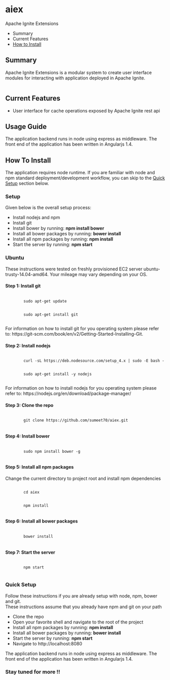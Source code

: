 # aiex
Apache Ignite Extensions

<ul>
    <li>Summary</li>
    <li>Current Features</li>
    <li><a href="#hti">How to Install</a></li>
</ul>



<h2> Summary </h2>

Apache Ignite Extensions is a modular system to create user interface modules for interacting with application deployed
in Apache Ignite.

<img href="docs/img/aiex.jpg" />

<h2> Current Features</h2>
<ul>
    <li>User interface for cache operations exposed by Apache Ignite rest api</li>
</ul>

<h2> Usage Guide</h2>
The application backend runs in node using express as middleware.
The front end of the application has been written in Angularjs 1.4.

<h2><a name="hti"></a> How To Install</h2>

The application requires node runtime. If you are familiar with node and npm standard deployment/development workflow,
you can skip to the <a href="#qs">Quick Setup</a> section below.

<h3>Setup</h3>
Given below is the overall setup process:

<ul>
    <li>Install nodejs and npm</li>
    <li>Install git</li>
    <li>Install bower by running: <b>npm install bower</b></li>
    <li>Install all bower packages by running: <b>bower install</b></li>
    <li>Install all npm packages by running: <b>npm install</b></li>
    <li>Start the server by running: <b>npm start</b></li>
</ul>

<h3>Ubuntu</h3>
<p>
    These instructions were tested on freshly provisioned EC2 server ubuntu-trusty-14.04-amd64. Your mileage may vary depending on your OS.
</p>

<h4>Step 1: Install git</h4>
<p>
    <code>
        sudo apt-get update
    </code> <br/>
    <code>
        sudo apt-get install git
    </code>
</p>
<p>
    For information on how to install git for you operating system please refer to:
    https://git-scm.com/book/en/v2/Getting-Started-Installing-Git.
</p>


<h4>Step 2: Install nodejs</h4>
<p>
    <code>
        curl -sL https://deb.nodesource.com/setup_4.x | sudo -E bash -
    </code> <br/>
    <code>
        sudo apt-get install -y nodejs
    </code>
</p>

<p>
    For information on how to install nodejs for you operating system please refer to:
    https://nodejs.org/en/download/package-manager/
</p>


<h4>Step 3: Clone the repo</h4>
<p>
    <code>
        git clone https://github.com/sumeet70/aiex.git
    </code><br/>
</p>

<h4>Step 4: Install bower</h4>
<p>
    <code>
        sudo npm install bower -g
    </code>
</p>


<h4>Step 5: Install all npm packages</h4>
<p>Change the current directory to project root and install npm dependencies</p>
<p>
    <code>
        cd aiex
    </code> <br/>
    <code>
        npm install
    </code>
</p>


<h4>Step 6: Install all bower packages</h4>
<p>
    <code>
        bower install
    </code>
</p>

<h4>Step 7: Start the server</h4>
<p>
    <code>
        npm start
    </code>
</p>


<h3><a name="qs"></a>Quick Setup</h3>
Follow these instructions if you are already setup with node, npm, bower and git. <br/>
These instructions assume that you already have npm and git on your path
<ul>
    <li>Clone the repo</li>
    <li>Open your favorite shell and navigate to the root of the project</li>
    <li>Install all npm packages by running: <b>npm install</b></li>
    <li>Install all bower packages by running: <b>bower install</b></li>
    <li>Start the server by running: <b>npm start</b></li>
    <li>Navigate to http://localhost:8080</li>
</ul>

The application backend runs in node using express as middleware.
The front end of the application has been written in Angularjs 1.4.


<h3>
Stay tuned for more !!
</h3>